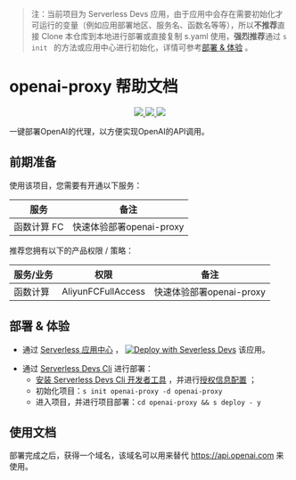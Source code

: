 
> 注：当前项目为 Serverless Devs 应用，由于应用中会存在需要初始化才可运行的变量（例如应用部署地区、服务名、函数名等等），所以**不推荐**直接 Clone 本仓库到本地进行部署或直接复制 s.yaml 使用，**强烈推荐**通过 `s init ` 的方法或应用中心进行初始化，详情可参考[部署 & 体验](#部署--体验) 。

# openai-proxy 帮助文档

<p align="center" class="flex justify-center">
    <a href="https://www.serverless-devs.com" class="ml-1">
    <img src="http://editor.devsapp.cn/icon?package=openai-proxy&type=packageType">
  </a>
  <a href="http://www.devsapp.cn/details.html?name=openai-proxy" class="ml-1">
    <img src="http://editor.devsapp.cn/icon?package=openai-proxy&type=packageVersion">
  </a>
  <a href="http://www.devsapp.cn/details.html?name=openai-proxy" class="ml-1">
    <img src="http://editor.devsapp.cn/icon?package=openai-proxy&type=packageDownload">
  </a>
</p>

<description>

一键部署OpenAI的代理，以方便实现OpenAI的API调用。

</description>

## 前期准备

使用该项目，您需要有开通以下服务：

<service>

| 服务 |  备注  |
| --- |  --- |
| 函数计算 FC |  快速体验部署openai-proxy |

</service>

推荐您拥有以下的产品权限 / 策略：

<auth>

| 服务/业务 |  权限 |  备注  |
| --- |  --- |   --- |
| 函数计算 | AliyunFCFullAccess |  快速体验部署openai-proxy |

</auth>

## 部署 & 体验

<appcenter>

- 通过 [Serverless 应用中心](https://fcnext.console.aliyun.com/applications/create?template=openai-proxy) ，
  [![Deploy with Severless Devs](https://img.alicdn.com/imgextra/i1/O1CN01w5RFbX1v45s8TIXPz_!!6000000006118-55-tps-95-28.svg)](https://fcnext.console.aliyun.com/applications/create?template=openai-proxy) 该应用。

</appcenter>

<deploy>

- 通过 [Serverless Devs Cli](https://www.serverless-devs.com/serverless-devs/install) 进行部署：
  - [安装 Serverless Devs Cli 开发者工具](https://www.serverless-devs.com/serverless-devs/install) ，并进行[授权信息配置](https://docs.serverless-devs.com/fc/config) ；
  - 初始化项目：`s init openai-proxy -d openai-proxy `
  - 进入项目，并进行项目部署：`cd openai-proxy && s deploy - y`

</deploy>

## 使用文档

<usedetail id="flushContent">

部署完成之后，获得一个域名，该域名可以用来替代 https://api.openai.com 来使用。

</usedetail>
